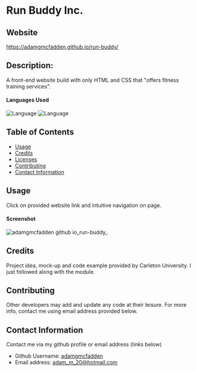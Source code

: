 # Run Buddy Inc.

## Website

https://adamgmcfadden.github.io/run-buddy/

## Description:

A front-end website build with only HTML and CSS that "offers fitness training services". 

#### Languages Used

![Language](https://img.shields.io/badge/HTML-green.svg "Language Badge")
![Language](https://img.shields.io/badge/CSS-blue.svg "Language Badge")

## Table of Contents

- [Usage](#usage)
- [Credits](#credits)
- [Licenses](#licenses)
- [Contributing](#contributing)
- [Contact Information](#contact-information)

## Usage
Click on provided website link and intuitive navigation on page.

#### Screenshot

![adamgmcfadden github io_run-buddy_](https://user-images.githubusercontent.com/83710803/137536466-074829e9-60fe-4e33-b700-482ebc47fee7.png)

## Credits

Project idea, mock-up and code example provided by Carleton University. I just followed along with the module.


## Contributing

Other developers may add and update any code at their leisure. For more info, contact me using email address provided below.

## Contact Information

Contact me via my github profile or email address (links below)

- Github Username: [adamgmcfadden](https://github.com/adamgmcfadden)
- Email address: adam_m_20@hotmail.com

